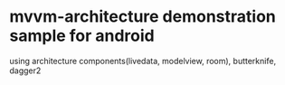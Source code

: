 # mvvm-architecture demonstration sample for android
using architecture components(livedata, modelview, room), butterknife, dagger2

